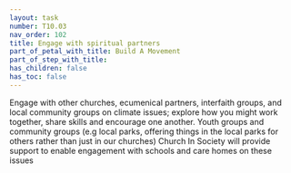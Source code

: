 ```yaml
---
layout: task
number: T10.03
nav_order: 102
title: Engage with spiritual partners
part_of_petal_with_title: Build A Movement
part_of_step_with_title: 
has_children: false
has_toc: false
---
```


Engage with other churches, ecumenical partners, interfaith groups,  and local community groups on climate issues; explore how you might work together, share skills and encourage one another. Youth groups and community groups (e.g local parks, offering things in the local parks for others rather than just in our churches)
Church In Society will provide support to enable engagement with schools and care homes on these issues
